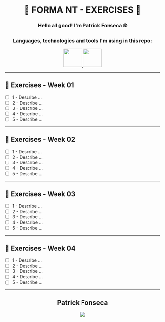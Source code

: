 <div align="center">
  
  # 🚀 FORMA NT - EXERCISES 🚀

  ### Hello all good! I'm Patrick Fonseca 🤓
  
</div>

##

<div align="center">
  <h3>Languages, technologies and tools I'm using in this repo:</h3>
  <p align="center">
    <a href="https://github.com/PFonsecaFV/PFonsecaFV">
      <img src="https://github.com/PFonsecaFV/PFonsecaFV/blob/main/src/icons/ic_java.svg" width="60" fill="none" />
      <img src="https://github.com/PFonsecaFV/PFonsecaFV/blob/main/src/icons/ic_intellij.svg" width="60" fill="none" />
    </a>
  </p>
</div>
  
---

## 🎯 Exercises - Week 01

- [ ] 1 - Describe ...
- [ ] 2 - Describe ...
- [ ] 3 - Describe ...
- [ ] 4 - Describe ...
- [ ] 5 - Describe ...

---

## 🎯 Exercises - Week 02

- [ ] 1 - Describe ...
- [ ] 2 - Describe ...
- [ ] 3 - Describe ...
- [ ] 4 - Describe ...
- [ ] 5 - Describe ...

---

## 🎯 Exercises - Week 03

- [ ] 1 - Describe ...
- [ ] 2 - Describe ...
- [ ] 3 - Describe ...
- [ ] 4 - Describe ...
- [ ] 5 - Describe ...

---

## 🎯 Exercises - Week 04

- [ ] 1 - Describe ...
- [ ] 2 - Describe ...
- [ ] 3 - Describe ...
- [ ] 4 - Describe ...
- [ ] 5 - Describe ...

---

<div align="center">
  <h2>Patrick Fonseca</h2>
	  <a href="https://www.linkedin.com/in/PatrickFonseca/" target="_blank">
      <img src="https://img.shields.io/badge/-LinkedIn-%230077B5?style=for-the-badge&logo=linkedin&logoColor=white" target="_blank">
    </a>
</div>
